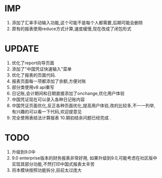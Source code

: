 IMP
=========
1. 添加了汇率手动输入功能,这个可能不是每个人都需要,后期可能会删除
2. 原有的报表使用reduce方式计算,速度缓慢,现在改成了闭包形式

UPDATE
=========
1. 优化了report向导页面
2. 添加了"中国凭证快速输入"菜单
3. 优化了报表的页面代码.
4. 报表页面每一项都添加了余额,方便对账
5. 部分类使用v8 api重写
6. 日记账,会计期间和日期直接添加了onchange,优化用户体验
7. 中国凭证现在可以录入各种日记账内容
8. 中国凭证页面优化,反正各种页面优化,提高用户体验,改的比较多,不一一列举,有兴趣的可以看一下代码,欢迎提意见
9. 完全使用表结法计算报表
10.期初结余问题已经完成
.

TODO
=========

1. 升级到9.0中
2. 9.0 enterprise版本的财务报表非常好用, 如果升级到9.0,可能考虑在社区版中实现其部分功能,不然打印中国式报表太辛苦
3. 将本模块按照功能拆分,目前太过庞大

